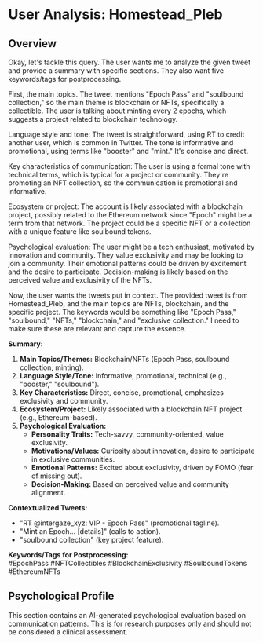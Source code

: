 # User Analysis: Homestead_Pleb

## Overview

<think>
Okay, let's tackle this query. The user wants me to analyze the given tweet and provide a summary with specific sections. They also want five keywords/tags for postprocessing.

First, the main topics. The tweet mentions "Epoch Pass" and "soulbound collection," so the main theme is blockchain or NFTs, specifically a collectible. The user is talking about minting every 2 epochs, which suggests a project related to blockchain technology.

Language style and tone: The tweet is straightforward, using RT to credit another user, which is common in Twitter. The tone is informative and promotional, using terms like "booster" and "mint." It's concise and direct.

Key characteristics of communication: The user is using a formal tone with technical terms, which is typical for a project or community. They're promoting an NFT collection, so the communication is promotional and informative.

Ecosystem or project: The account is likely associated with a blockchain project, possibly related to the Ethereum network since "Epoch" might be a term from that network. The project could be a specific NFT or a collection with a unique feature like soulbound tokens.

Psychological evaluation: The user might be a tech enthusiast, motivated by innovation and community. They value exclusivity and may be looking to join a community. Their emotional patterns could be driven by excitement and the desire to participate. Decision-making is likely based on the perceived value and exclusivity of the NFTs.

Now, the user wants the tweets put in context. The provided tweet is from Homestead_Pleb, and the main topics are NFTs, blockchain, and the specific project. The keywords would be something like "Epoch Pass," "soulbound," "NFTs," "blockchain," and "exclusive collection." I need to make sure these are relevant and capture the essence.
</think>

**Summary:**  
1. **Main Topics/Themes:** Blockchain/NFTs (Epoch Pass, soulbound collection, minting).  
2. **Language Style/Tone:** Informative, promotional, technical (e.g., "booster," "soulbound").  
3. **Key Characteristics:** Direct, concise, promotional, emphasizes exclusivity and community.  
4. **Ecosystem/Project:** Likely associated with a blockchain NFT project (e.g., Ethereum-based).  
5. **Psychological Evaluation:**  
   - **Personality Traits:** Tech-savvy, community-oriented, value exclusivity.  
   - **Motivations/Values:** Curiosity about innovation, desire to participate in exclusive communities.  
   - **Emotional Patterns:** Excited about exclusivity, driven by FOMO (fear of missing out).  
   - **Decision-Making:** Based on perceived value and community alignment.  

**Contextualized Tweets:**  
- "RT @intergaze_xyz: VIP - Epoch Pass" (promotional tagline).  
- "Mint an Epoch… [details]" (calls to action).  
- "soulbound collection" (key project feature).  

**Keywords/Tags for Postprocessing:**  
#EpochPass #NFTCollectibles #BlockchainExclusivity #SoulboundTokens #EthereumNFTs

## Psychological Profile

This section contains an AI-generated psychological evaluation based on communication patterns. This is for research purposes only and should not be considered a clinical assessment.